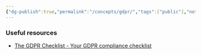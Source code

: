 ```yaml
---
{"dg-publish":true,"permalink":"/concepts/gdpr/","tags":["public"],"noteIcon":"1","created":"2023-08-15T14:20:20.000+02:00","updated":"2023-02-22T22:14:35.000+01:00"}
---
```




### Useful resources
- [The GDPR Checklist - Your GDPR compliance checklist](https://gdprchecklist.io/)